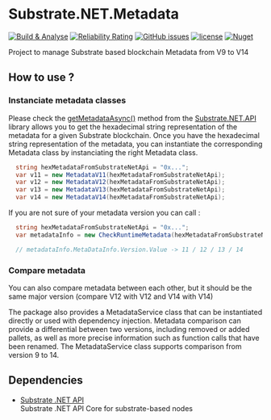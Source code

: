# Substrate.NET.Metadata

[![Build & Analyse](https://github.com/SubstrateGaming/Substrate.NET.Metadata/actions/workflows/build.yml/badge.svg)](https://github.com/SubstrateGaming/Substrate.NET.Metadata/actions/workflows/build.yml)
[![Reliability Rating](https://sonarcloud.io/api/project_badges/measure?project=SubstrateGaming_Substrate.NET.Metadata&metric=reliability_rating)](https://sonarcloud.io/summary/new_code?id=SubstrateGaming_Substrate.NET.Metadata)
[![GitHub issues](https://img.shields.io/github/issues/SubstrateGaming/Substrate.NET.Metadata.svg)](https://github.com/SubstrateGaming/Substrate.NET.Metadata/issues)
[![license](https://img.shields.io/github/license/SubstrateGaming/Substrate.NET.Metadata)](https://github.com/SubstrateGaming/Substrate.NET.Metadata/blob/origin/LICENSE)
[![Nuget](https://img.shields.io/nuget/v/Substrate.NET.Metadata)](https://www.nuget.org/packages/Substrate.NET.Metadata/)

Project to manage Substrate based blockchain Metadata from V9 to V14

## How to use ?

### Instanciate metadata classes

Please check the [getMetadataAsync()](https://github.com/SubstrateGaming/Substrate.NET.API/blob/master/Substrate.NetApi/Modules/State.cs#L57) method from the [Substrate.NET.API](https://github.com/SubstrateGaming/Substrate.NET.API) library allows you to get the hexadecimal string representation of the metadata for a given Substrate blockchain. 
Once you have the hexadecimal string representation of the metadata, you can instantiate the corresponding Metadata class by instanciating the right Metadata class.

```c#
  string hexMetadataFromSubstrateNetApi = "0x...";
  var v11 = new MetadataV11(hexMetadataFromSubstrateNetApi);
  var v12 = new MetadataV12(hexMetadataFromSubstrateNetApi);
  var v13 = new MetadataV13(hexMetadataFromSubstrateNetApi);
  var v14 = new MetadataV14(hexMetadataFromSubstrateNetApi);
``` 

If you are not sure of your metadata version you can call :
```c#
  string hexMetadataFromSubstrateNetApi = "0x...";
  var metadataInfo = new CheckRuntimeMetadata(hexMetadataFromSubstrateNetApi);

  // metadataInfo.MetaDataInfo.Version.Value -> 11 / 12 / 13 / 14
```

### Compare metadata

You can also compare metadata between each other, but it should be the same major version (compare V12 with V12 and V14 with V14)

The package also provides a MetadataService class that can be instantiated directly or used with dependency injection. 
Metadata comparison can provide a differential between two versions, including removed or added pallets, as well as more precise information such as function calls that have been renamed. The MetadataService class supports comparison from version 9 to 14.

## Dependencies

- [Substrate .NET API](https://github.com/SubstrateGaming/Substrate.NET.API)  
  Substrate .NET API Core for substrate-based nodes